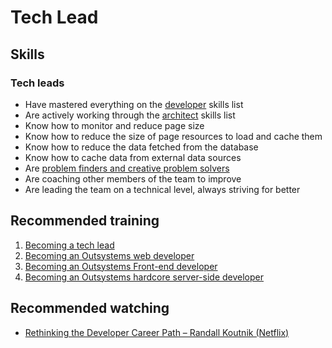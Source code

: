# Tech Lead

## Skills

### Tech leads
* Have mastered everything on the [developer](roles/developer.md) skills list
* Are actively working through the [architect](roles/architect.md) skills list
* Know how to monitor and reduce page size
* Know how to reduce the size of page resources to load and cache them
* Know how to reduce the data fetched from the database
* Know how to cache data from external data sources
* Are [problem finders and creative problem solvers](https://www.youtube.com/watch?v=yIPbE7BssOs)
* Are coaching other members of the team to improve
* Are leading the team on a technical level, always striving for better

## Recommended training
1. [Becoming a tech lead](https://www.outsystems.com/learn/paths/17/becoming-a-tech-lead/)
1. [Becoming an Outsystems web developer](https://www.outsystems.com/learn/paths/2/becoming-a-web-developer/)
1. [Becoming an Outsystems Front-end developer](https://www.outsystems.com/learn/paths/16/becoming-a-front-end-developer-in-outsystems/)
1. [Becoming an Outsystems hardcore server-side developer](https://www.outsystems.com/learn/paths/5/becoming-a-hardcore-server-side-developer/)

## Recommended watching
* [Rethinking the Developer Career Path – Randall Koutnik (Netflix)](https://www.youtube.com/watch?v=yIPbE7BssOs)